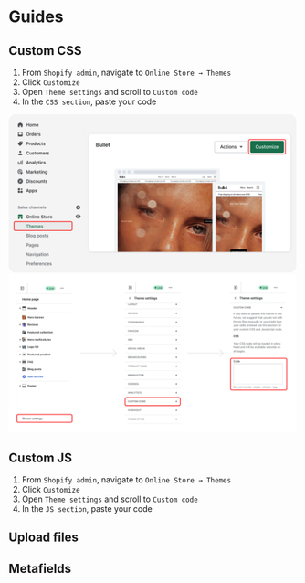 # Guides


## Custom CSS

1. From `Shopify admin`, navigate to `Online Store → Themes`
1. Click `Customize`
1. Open `Theme settings` and scroll to `Custom code`
1. In the `CSS section`, paste your code

![Customize](/_media/global/guides/online_store-themes-customize.png "Customize")
![Custom CSS](/_media/global/guides/theme_settings-custom_code.png "Custom CSS")


## Custom JS

1. From `Shopify admin`, navigate to `Online Store → Themes`
1. Click `Customize`
1. Open `Theme settings` and scroll to `Custom code`
1. In the `JS section`, paste your code

## Upload files


## Metafields